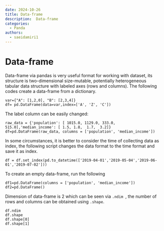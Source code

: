 ```yaml
---
date: 2024-10-26
title: Data-frame
description:  Data-frame
categories:
  - Panda
authors:
  - saeidamiri1
---
```


# Data-frame
Data-frame via pandas is very useful format for working with dataset, its structure is two-dimensional size-mutable, potentially heterogeneous
tabular data structure with labeled axes (rows and columns). The following codes create a data-frame from a dictionary.  

<!-- more -->

```
var={"A": [1,2,0], "B": [2,3,4]}
df= pd.DataFrame(data=var,index=['A', 'Z', 'C'])
```

The label column can be easily changed:
```
raw_data = {'population': [ 1015.0, 1129.0, 333.0,  515.0],'median_income': [ 1.5, 1.8,  1.7,  3.2]}
df=pd.DataFrame(raw_data, columns = ['population', 'median_income'])
```

In some circumstances, it is better to consider the time of collecting data as index, the following script changes the data format to the time format and save it as index.  
```
df = df.set_index(pd.to_datetime(['2019-04-01','2019-05-04','2019-06-01','2019-07-02']))
```

To create an empty data-frame, run the following
```
df1=pd.DataFrame(columns = ['population', 'median_income'])
df2=pd.DataFrame()
```

Dimension of data-frame is 2 which can be seen via ```.ndim ```, the number of rows and columns can be obtained using   ```.shape```.  

```
df.ndim
df.shape
df.shape[0]
df.shape[1]
```
